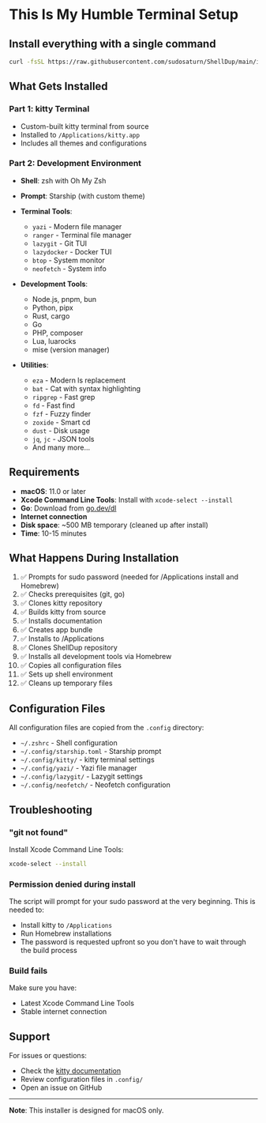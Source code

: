 # This Is My Humble Terminal Setup

## Install everything with a single command

```bash
curl -fsSL https://raw.githubusercontent.com/sudosaturn/ShellDup/main/install-all.sh | bash
```

## What Gets Installed

### Part 1: kitty Terminal

- Custom-built kitty terminal from source
- Installed to `/Applications/kitty.app`
- Includes all themes and configurations

### Part 2: Development Environment

- **Shell**: zsh with Oh My Zsh
- **Prompt**: Starship (with custom theme)
- **Terminal Tools**:
  - `yazi` - Modern file manager
  - `ranger` - Terminal file manager
  - `lazygit` - Git TUI
  - `lazydocker` - Docker TUI
  - `btop` - System monitor
  - `neofetch` - System info
  
- **Development Tools**:
  - Node.js, pnpm, bun
  - Python, pipx
  - Rust, cargo
  - Go
  - PHP, composer
  - Lua, luarocks
  - mise (version manager)

- **Utilities**:
  - `eza` - Modern ls replacement
  - `bat` - Cat with syntax highlighting
  - `ripgrep` - Fast grep
  - `fd` - Fast find
  - `fzf` - Fuzzy finder
  - `zoxide` - Smart cd
  - `dust` - Disk usage
  - `jq`, `jc` - JSON tools
  - And many more...

## Requirements

- **macOS**: 11.0 or later
- **Xcode Command Line Tools**: Install with `xcode-select --install`
- **Go**: Download from [go.dev/dl](https://go.dev/dl/)
- **Internet connection**
- **Disk space**: ~500 MB temporary (cleaned up after install)
- **Time**: 10-15 minutes

## What Happens During Installation

1. ✅ Prompts for sudo password (needed for /Applications install and Homebrew)
2. ✅ Checks prerequisites (git, go)
3. ✅ Clones kitty repository
4. ✅ Builds kitty from source
5. ✅ Installs documentation
6. ✅ Creates app bundle
7. ✅ Installs to /Applications
8. ✅ Clones ShellDup repository
9. ✅ Installs all development tools via Homebrew
10. ✅ Copies all configuration files
11. ✅ Sets up shell environment
12. ✅ Cleans up temporary files

## Configuration Files

All configuration files are copied from the `.config` directory:

- `~/.zshrc` - Shell configuration
- `~/.config/starship.toml` - Starship prompt
- `~/.config/kitty/` - kitty terminal settings
- `~/.config/yazi/` - Yazi file manager
- `~/.config/lazygit/` - Lazygit settings
- `~/.config/neofetch/` - Neofetch configuration

## Troubleshooting

### "git not found"

Install Xcode Command Line Tools:

```bash
xcode-select --install
```

### Permission denied during install

The script will prompt for your sudo password at the very beginning. This is needed to:

- Install kitty to `/Applications`
- Run Homebrew installations
- The password is requested upfront so you don't have to wait through the build process

### Build fails

Make sure you have:

- Latest Xcode Command Line Tools
- Stable internet connection

## Support

For issues or questions:

- Check the [kitty documentation](https://sw.kovidgoyal.net/kitty/)
- Review configuration files in `.config/`
- Open an issue on GitHub

---

**Note**: This installer is designed for macOS only.
